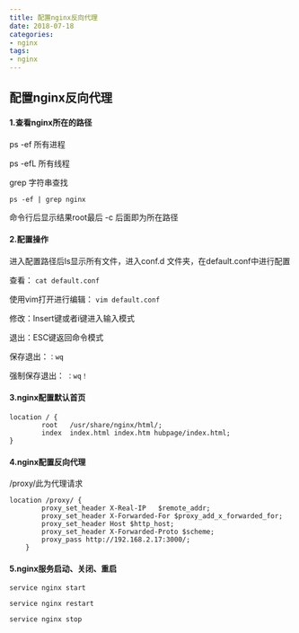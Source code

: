 ```yaml
---
title: 配置nginx反向代理
date: 2018-07-18
categories:
- nginx
tags:
- nginx
---
```


## 配置nginx反向代理

#### 1.查看nginx所在的路径

ps -ef 所有进程 

ps -efL 所有线程 

grep 字符串查找

```
ps -ef | grep nginx 
```

命令行后显示结果root最后 -c 后面即为所在路径



#### 2.配置操作

进入配置路径后ls显示所有文件，进入conf.d 文件夹，在default.conf中进行配置

查看： `cat default.conf`

使用vim打开进行编辑： `vim default.conf`

修改：Insert键或者i键进入输入模式

退出：ESC键返回命令模式

保存退出：`：wq` 

强制保存退出： `：wq！`



#### 3.nginx配置默认首页

```
location / {
        root   /usr/share/nginx/html/;
        index  index.html index.htm hubpage/index.html;
}
```



#### 4.nginx配置反向代理

/proxy/此为代理请求

```
location /proxy/ {
        proxy_set_header X-Real-IP   $remote_addr;
        proxy_set_header X-Forwarded-For $proxy_add_x_forwarded_for;
        proxy_set_header Host $http_host;
        proxy_set_header X-Forwarded-Proto $scheme;
        proxy_pass http://192.168.2.17:3000/;
    }
```



#### 5.nginx服务启动、关闭、重启

```
service nginx start 

service nginx restart 

service nginx stop 
```

